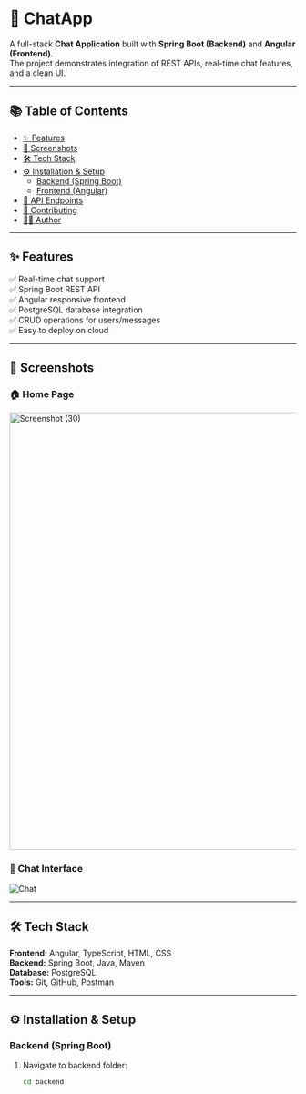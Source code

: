 # 💬 ChatApp

A full-stack **Chat Application** built with **Spring Boot (Backend)** and **Angular (Frontend)**.  
The project demonstrates integration of REST APIs, real-time chat features, and a clean UI.  

---

## 📚 Table of Contents
- [✨ Features](#-features)
- [📸 Screenshots](#-screenshots)
- [🛠️ Tech Stack](#️-tech-stack)
- [⚙️ Installation & Setup](#️-installation--setup)
  - [Backend (Spring Boot)](#backend-spring-boot)
  - [Frontend (Angular)](#frontend-angular)
- [📡 API Endpoints](#-api-endpoints)
- [🤝 Contributing](#-contributing)
- [👨‍💻 Author](#-author)

---

## ✨ Features
✅ Real-time chat support  
✅ Spring Boot REST API  
✅ Angular responsive frontend  
✅ PostgreSQL database integration  
✅ CRUD operations for users/messages  
✅ Easy to deploy on cloud  

---

## 📸 Screenshots

### 🏠 Home Page
<img width="1366" height="768" alt="Screenshot (30)" src="https://github.com/user-attachments/assets/d370f77f-bab2-4e48-aa01-49819d8dba72" />

### 💬 Chat Interface
![Chat](screenshots/chat.png)

---

## 🛠️ Tech Stack

**Frontend:** Angular, TypeScript, HTML, CSS  
**Backend:** Spring Boot, Java, Maven  
**Database:** PostgreSQL  
**Tools:** Git, GitHub, Postman  

---

## ⚙️ Installation & Setup

### Backend (Spring Boot)
1. Navigate to backend folder:
   ```bash
   cd backend
